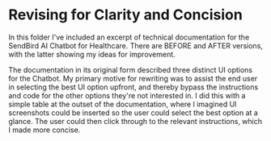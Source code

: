 # Revising for Clarity and Concision

In this folder I've included an excerpt of technical documentation for the SendBird AI Chatbot for Healthcare. There are BEFORE and AFTER versions, with the latter showing my ideas for improvement. 

The documentation in its original form described three distinct UI options for the Chatbot. My primary motive for rewriting was to assist the end user in selecting the best UI option upfront, and thereby bypass the instructions and code for the other options they're not interested in. I did this with a simple table at the outset of the documentation, where I imagined UI screenshots could be inserted so the user could select the best option at a glance. The user could then click through to the relevant instructions, which I made more concise. 
